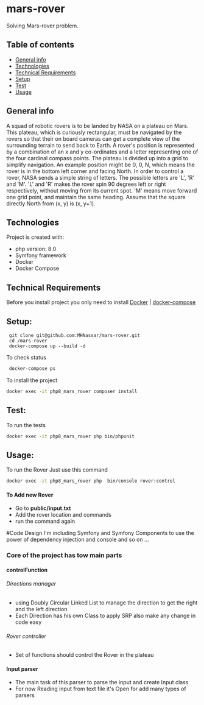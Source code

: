 # mars-rover
Solving Mars-rover problem. 

## Table of contents
* [General info](#general-info)
* [Technologies](#technologies)
* [Technical Requirements](#technical-requirements)
* [Setup](#setup)
* [Test](#test)
* [Usage](#usage)


## General info
A squad of robotic rovers is to be landed by NASA on a plateau on Mars.
This plateau, which is curiously rectangular, must be navigated by the rovers so that their on
board cameras can get a complete view of the surrounding terrain to send back to Earth.
A rover's position is represented by a combination of an x and y co-ordinates and a letter
representing one of the four cardinal compass points. The plateau is divided up into a grid to
simplify navigation. An example position might be 0, 0, N, which means the rover is in the
bottom left corner and facing North.
In order to control a rover, NASA sends a simple string of letters. The possible letters are 'L', 'R'
and 'M'. 'L' and 'R' makes the rover spin 90 degrees left or right respectively, without moving
from its current spot.
'M' means move forward one grid point, and maintain the same heading.
Assume that the square directly North from (x, y) is (x, y+1).

## Technologies
Project is created with:
* php version: 8.0
* Symfony framework
* Docker 
* Docker Compose 

## Technical Requirements
Before you install project you only need to install
[Docker](https://docs.docker.com/get-docker/) | [docker-compose](https://docs.docker.com/compose/install/)

## Setup:
```
 git clone git@github.com:MHNassar/mars-rover.git
 cd /mars-rover
 docker-compose up --build -d
```
To check status 
```bash
 docker-compose ps
```
To install the project  

```bash
docker exec -it php8_mars_rover composer install
```
## Test:

To run the tests

```bash
docker exec -it php8_mars_rover php bin/phpunit
```

## Usage: 

To run the Rover Just use this command 
```bash
docker exec -it php8_mars_rover php  bin/console rover:control
```
#### To Add new Rover 
* Go to **public/input.txt**
* Add the rover location and commands 
* run the command again

#Code Design
I'm including Symfony and Symfony Components to use the power of dependency injection and console and so on ... 
### Core of the project has tow main parts 
#### controlFunction 
###### Directions manager
* using Doubly Circular Linked List to manage the direction to get the right  and the left direction 
* Each Direction has his own Class to apply SRP also make any change in code easy

###### Rover controller 
* Set of functions should control the Rover in the plateau 

#### Input parser 
* The main task of this parser to parse the input and create Input class 
* For now Reading input from text file it's Open for add many types of parsers   
